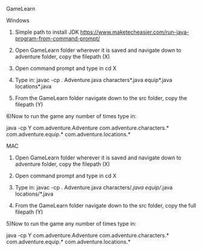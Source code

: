 GameLearn

Windows
1) Simple path to install JDK
https://www.maketecheasier.com/run-java-program-from-command-prompt/

2) Open GameLearn folder wherever it is saved and navigate down to adventure folder, copy the filepath (X)

3) Open command prompt and type in cd X

4) Type in: javac -cp . Adventure.java characters\*.java equip\*.java locations\*.java

5) From the GameLearn folder navigate down to the src folder, copy the filepath (Y)

6)Now to run the game any number of times type in: 

java -cp Y com.adventure.Adventure com.adventure.characters.* com.adventure.equip.* com.adventure.locations.*


MAC

1) Open GameLearn folder wherever it is saved and navigate down to adventure folder, copy the filepath (X)

2) Open command prompt and type in cd X

3) Type in: javac -cp . Adventure.java characters/*.java equip/*.java locations/*.java

4) From the GameLearn folder navigate down to the src folder, copy the full filepath (Y)

5)Now to run the game any number of times type in: 

java -cp Y com.adventure.Adventure com.adventure.characters.* com.adventure.equip.* com.adventure.locations.*

